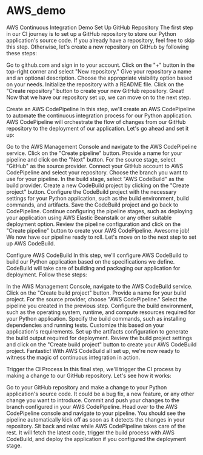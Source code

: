 # AWS_demo
AWS Continuous Integration Demo
Set Up GitHub Repository
The first step in our CI journey is to set up a GitHub repository to store our Python application's source code. If you already have a repository, feel free to skip this step. Otherwise, let's create a new repository on GitHub by following these steps:

Go to github.com and sign in to your account.
Click on the "+" button in the top-right corner and select "New repository."
Give your repository a name and an optional description.
Choose the appropriate visibility option based on your needs.
Initialize the repository with a README file.
Click on the "Create repository" button to create your new GitHub repository.
Great! Now that we have our repository set up, we can move on to the next step.

Create an AWS CodePipeline
In this step, we'll create an AWS CodePipeline to automate the continuous integration process for our Python application. AWS CodePipeline will orchestrate the flow of changes from our GitHub repository to the deployment of our application. Let's go ahead and set it up:

Go to the AWS Management Console and navigate to the AWS CodePipeline service.
Click on the "Create pipeline" button.
Provide a name for your pipeline and click on the "Next" button.
For the source stage, select "GitHub" as the source provider.
Connect your GitHub account to AWS CodePipeline and select your repository.
Choose the branch you want to use for your pipeline.
In the build stage, select "AWS CodeBuild" as the build provider.
Create a new CodeBuild project by clicking on the "Create project" button.
Configure the CodeBuild project with the necessary settings for your Python application, such as the build environment, build commands, and artifacts.
Save the CodeBuild project and go back to CodePipeline.
Continue configuring the pipeline stages, such as deploying your application using AWS Elastic Beanstalk or any other suitable deployment option.
Review the pipeline configuration and click on the "Create pipeline" button to create your AWS CodePipeline.
Awesome job! We now have our pipeline ready to roll. Let's move on to the next step to set up AWS CodeBuild.

Configure AWS CodeBuild
In this step, we'll configure AWS CodeBuild to build our Python application based on the specifications we define. CodeBuild will take care of building and packaging our application for deployment. Follow these steps:

In the AWS Management Console, navigate to the AWS CodeBuild service.
Click on the "Create build project" button.
Provide a name for your build project.
For the source provider, choose "AWS CodePipeline."
Select the pipeline you created in the previous step.
Configure the build environment, such as the operating system, runtime, and compute resources required for your Python application.
Specify the build commands, such as installing dependencies and running tests. Customize this based on your application's requirements.
Set up the artifacts configuration to generate the build output required for deployment.
Review the build project settings and click on the "Create build project" button to create your AWS CodeBuild project.
Fantastic! With AWS CodeBuild all set up, we're now ready to witness the magic of continuous integration in action.

Trigger the CI Process
In this final step, we'll trigger the CI process by making a change to our GitHub repository. Let's see how it works:

Go to your GitHub repository and make a change to your Python application's source code. It could be a bug fix, a new feature, or any other change you want to introduce.
Commit and push your changes to the branch configured in your AWS CodePipeline.
Head over to the AWS CodePipeline console and navigate to your pipeline.
You should see the pipeline automatically kick off as soon as it detects the changes in your repository.
Sit back and relax while AWS CodePipeline takes care of the rest. It will fetch the latest code, trigger the build process with AWS CodeBuild, and deploy the application if you configured the deployment stage.
